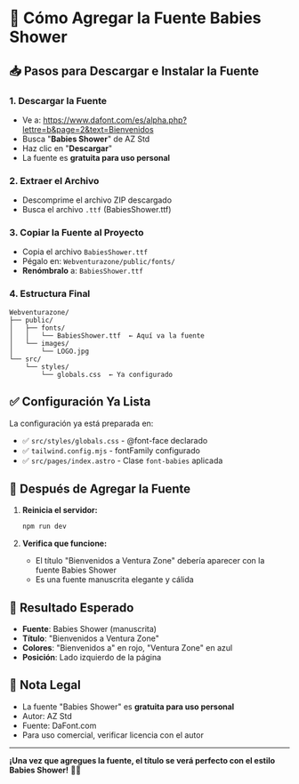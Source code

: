 # 🎨 Cómo Agregar la Fuente Babies Shower

## 📥 Pasos para Descargar e Instalar la Fuente

### 1. **Descargar la Fuente**
- Ve a: https://www.dafont.com/es/alpha.php?lettre=b&page=2&text=Bienvenidos
- Busca "**Babies Shower**" de AZ Std
- Haz clic en "**Descargar**"
- La fuente es **gratuita para uso personal**

### 2. **Extraer el Archivo**
- Descomprime el archivo ZIP descargado
- Busca el archivo `.ttf` (BabiesShower.ttf)

### 3. **Copiar la Fuente al Proyecto**
- Copia el archivo `BabiesShower.ttf`
- Pégalo en: `Webventurazone/public/fonts/`
- **Renómbralo** a: `BabiesShower.ttf`

### 4. **Estructura Final**
```
Webventurazone/
├── public/
│   ├── fonts/
│   │   └── BabiesShower.ttf  ← Aquí va la fuente
│   └── images/
│       └── LOGO.jpg
└── src/
    └── styles/
        └── globals.css  ← Ya configurado
```

## ✅ Configuración Ya Lista

La configuración ya está preparada en:
- ✅ `src/styles/globals.css` - @font-face declarado
- ✅ `tailwind.config.mjs` - fontFamily configurado
- ✅ `src/pages/index.astro` - Clase `font-babies` aplicada

## 🚀 Después de Agregar la Fuente

1. **Reinicia el servidor:**
   ```bash
   npm run dev
   ```

2. **Verifica que funcione:**
   - El título "Bienvenidos a Ventura Zone" debería aparecer con la fuente Babies Shower
   - Es una fuente manuscrita elegante y cálida

## 🎯 Resultado Esperado

- **Fuente**: Babies Shower (manuscrita)
- **Título**: "Bienvenidos a Ventura Zone"
- **Colores**: "Bienvenidos a" en rojo, "Ventura Zone" en azul
- **Posición**: Lado izquierdo de la página

## 📝 Nota Legal

- La fuente "Babies Shower" es **gratuita para uso personal**
- Autor: AZ Std
- Fuente: DaFont.com
- Para uso comercial, verificar licencia con el autor

---

**¡Una vez que agregues la fuente, el título se verá perfecto con el estilo Babies Shower!** 🎨✨




